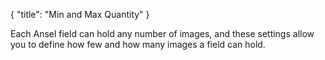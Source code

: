 {
    "title": "Min and Max Quantity"
}

Each Ansel field can hold any number of images, and these settings allow you to define how few and how many images a field can hold.
